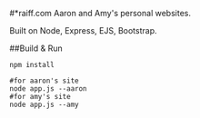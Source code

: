 #*raiff.com
Aaron and Amy's personal websites.

Built on Node, Express, EJS, Bootstrap.

##Build & Run
```
npm install

#for aaron's site
node app.js --aaron
#for amy's site
node app.js --amy
```



